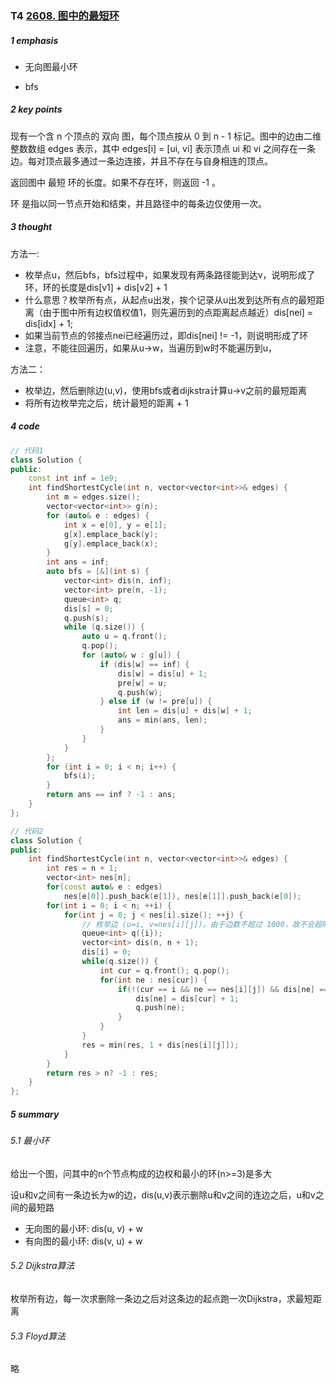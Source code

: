 ### T4 [2608. 图中的最短环](https://leetcode.cn/problems/shortest-cycle-in-a-graph/)

##### 1 emphasis

* 无向图最小环

* bfs

  

##### 2 key points

现有一个含 n 个顶点的 双向 图，每个顶点按从 0 到 n - 1 标记。图中的边由二维整数数组 edges 表示，其中 edges[i] = [ui, vi] 表示顶点 ui 和 vi 之间存在一条边。每对顶点最多通过一条边连接，并且不存在与自身相连的顶点。

返回图中 最短 环的长度。如果不存在环，则返回 -1 。

环 是指以同一节点开始和结束，并且路径中的每条边仅使用一次。



##### 3 thought

方法一:

* 枚举点u，然后bfs，bfs过程中，如果发现有两条路径能到达v，说明形成了环，环的长度是dis[v1] + dis[v2] + 1
* 什么意思？枚举所有点，从起点u出发，挨个记录从u出发到达所有点的最短距离（由于图中所有边权值权值1，则先遍历到的点距离起点越近）dis[nei] = dis[idx] + 1; 
* 如果当前节点的邻接点nei已经遍历过，即dis[nei] != -1，则说明形成了环
* 注意，不能往回遍历，如果从u->w，当遍历到w时不能遍历到u，



方法二：

* 枚举边，然后删除边(u,v)，使用bfs或者dijkstra计算u->v之前的最短距离
* 将所有边枚举完之后，统计最短的距离 + 1

##### 4 code

```cpp
// 代码1
class Solution {
public:
    const int inf = 1e9;
    int findShortestCycle(int n, vector<vector<int>>& edges) {
        int m = edges.size();
        vector<vector<int>> g(n);
        for (auto& e : edges) {
            int x = e[0], y = e[1];
            g[x].emplace_back(y);
            g[y].emplace_back(x);
        }
        int ans = inf;
        auto bfs = [&](int s) {
            vector<int> dis(n, inf);
            vector<int> pre(n, -1);
            queue<int> q;
            dis[s] = 0;
            q.push(s);
            while (q.size()) {
                auto u = q.front();
                q.pop();
                for (auto& w : g[u]) {
                    if (dis[w] == inf) {
                        dis[w] = dis[u] + 1;
                        pre[w] = u;
                        q.push(w);
                    } else if (w != pre[u]) {
                        int len = dis[u] + dis[w] + 1;
                        ans = min(ans, len);
                    }
                }
            }
        };
        for (int i = 0; i < n; i++) {
            bfs(i);
        }
        return ans == inf ? -1 : ans;
    }
};

// 代码2
class Solution {
public:
    int findShortestCycle(int n, vector<vector<int>>& edges) {
        int res = n + 1;
        vector<int> nes[n];
        for(const auto& e : edges) 
            nes[e[0]].push_back(e[1]), nes[e[1]].push_back(e[0]);
        for(int i = 0; i < n; ++i) {
            for(int j = 0; j < nes[i].size(); ++j) {
                // 枚举边 (u=i, v=nes[i][j])。由于边数不超过 1000，故不会超时
                queue<int> q({i});
                vector<int> dis(n, n + 1);
                dis[i] = 0;
                while(q.size()) {
                    int cur = q.front(); q.pop();
                    for(int ne : nes[cur]) {
                        if(!(cur == i && ne == nes[i][j]) && dis[ne] == n+1) {
                            dis[ne] = dis[cur] + 1;
                            q.push(ne);
                        }
                    }
                }
                res = min(res, 1 + dis[nes[i][j]]);
            }
        }
        return res > n? -1 : res;
    }
};
```



##### 5 summary

######  5.1 最小环

给出一个图，问其中的n个节点构成的边权和最小的环(n>=3)是多大

设u和v之间有一条边长为w的边，dis(u,v)表示删除u和v之间的连边之后，u和v之间的最短路

* 无向图的最小环: dis(u, v) + w
* 有向图的最小环: dis(v, u) + w



###### 5.2 Dijkstra算法

枚举所有边，每一次求删除一条边之后对这条边的起点跑一次Dijkstra，求最短距离



###### 5.3 Floyd算法

略
